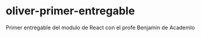 # oliver-primer-entregable
 Primer entregable del modulo de React con el profe Benjamin de Academlo
